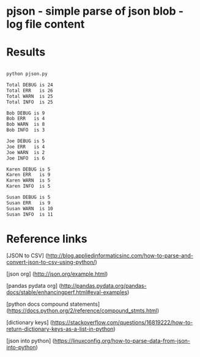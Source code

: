 # pjson - simple parse of json blob - log file content

# Results

```sh

python pjson.py

Total DEBUG is 24
Total ERR   is 26
Total WARN  is 25
Total INFO  is 25

Bob DEBUG is 9
Bob ERR   is 4
Bob WARN  is 8
Bob INFO  is 3

Joe DEBUG is 5
Joe ERR   is 4
Joe WARN  is 2
Joe INFO  is 6

Karen DEBUG is 5
Karen ERR   is 9
Karen WARN  is 5
Karen INFO  is 5

Susan DEBUG is 5
Susan ERR   is 9
Susan WARN  is 10
Susan INFO  is 11
```

# Reference links

[JSON to CSV] (http://blog.appliedinformaticsinc.com/how-to-parse-and-convert-json-to-csv-using-python/)

[json org] (http://json.org/example.html)

[pandas pydata org] (http://pandas.pydata.org/pandas-docs/stable/enhancingperf.html#eval-examples)

[python docs compound statements] (https://docs.python.org/2/reference/compound_stmts.html)

[dictionary keys] (https://stackoverflow.com/questions/16819222/how-to-return-dictionary-keys-as-a-list-in-python)

[json into python] (https://linuxconfig.org/how-to-parse-data-from-json-into-python)
